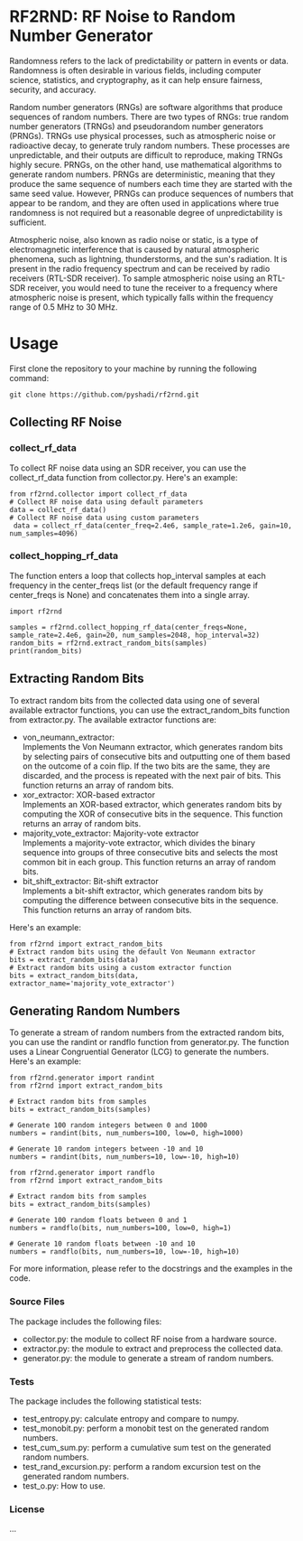 # RF2RND: RF Noise to Random Number Generator
Randomness refers to the lack of predictability or pattern in events or data. Randomness is often desirable in various fields, including computer science, statistics, and cryptography, as it can help ensure fairness, security, and accuracy.

Random number generators (RNGs) are software algorithms that produce sequences of random numbers. There are two types of RNGs: true random number generators (TRNGs) and pseudorandom number generators (PRNGs).
TRNGs use physical processes, such as atmospheric noise or radioactive decay, to generate truly random numbers. These processes are unpredictable, and their outputs are difficult to reproduce, making TRNGs highly secure.
PRNGs, on the other hand, use mathematical algorithms to generate random numbers. PRNGs are deterministic, meaning that they produce the same sequence of numbers each time they are started with the same seed value. However, PRNGs can produce sequences of numbers that appear to be random, and they are often used in applications where true randomness is not required but a reasonable degree of unpredictability is sufficient.

Atmospheric noise, also known as radio noise or static, is a type of electromagnetic interference that is caused by natural atmospheric phenomena, such as lightning, thunderstorms, and the sun's radiation. It is present in the radio frequency spectrum and can be received by radio receivers (RTL-SDR receiver).
To sample atmospheric noise using an RTL-SDR receiver, you would need to tune the receiver to a frequency where atmospheric noise is present, which typically falls within the frequency range of 0.5 MHz to 30 MHz.

# Usage
First clone the repository to your machine by running the following command: <br>
```
git clone https://github.com/pyshadi/rf2rnd.git
```
## Collecting RF Noise

### collect_rf_data <br>
To collect RF noise data using an SDR receiver, you can use the collect_rf_data function from collector.py. Here's an example:
```
from rf2rnd.collector import collect_rf_data
# Collect RF noise data using default parameters
data = collect_rf_data()
# Collect RF noise data using custom parameters
 data = collect_rf_data(center_freq=2.4e6, sample_rate=1.2e6, gain=10, num_samples=4096)
```
### collect_hopping_rf_data <br>
The function enters a loop that collects hop_interval samples at each frequency in the center_freqs list (or the default frequency range if center_freqs is None) and concatenates them into a single array. 

```
import rf2rnd

samples = rf2rnd.collect_hopping_rf_data(center_freqs=None, sample_rate=2.4e6, gain=20, num_samples=2048, hop_interval=32)
random_bits = rf2rnd.extract_random_bits(samples)
print(random_bits)
```

## Extracting Random Bits
To extract random bits from the collected data using one of several available extractor functions, you can use the extract_random_bits function from extractor.py. The available extractor functions are:

* von_neumann_extractor: <br>
Implements the Von Neumann extractor, which generates random bits by selecting pairs of consecutive bits and outputting one of them based on the outcome of a coin flip. If the two bits are the same, they are discarded, and the process is repeated with the next pair of bits. This function returns an array of random bits.<br>
* xor_extractor: XOR-based extractor<br>
Implements an XOR-based extractor, which generates random bits by computing the XOR of consecutive bits in the sequence. This function returns an array of random bits.<br>
* majority_vote_extractor: Majority-vote extractor<br>
 Implements a majority-vote extractor, which divides the binary sequence into groups of three consecutive bits and selects the most common bit in each group. This function returns an array of random bits.<br>
* bit_shift_extractor: Bit-shift extractor<br>
Implements a bit-shift extractor, which generates random bits by computing the difference between consecutive bits in the sequence. This function returns an array of random bits.<br>

Here's an example:
```
from rf2rnd import extract_random_bits
# Extract random bits using the default Von Neumann extractor
bits = extract_random_bits(data)
# Extract random bits using a custom extractor function
bits = extract_random_bits(data, extractor_name='majority_vote_extractor')
```
## Generating Random Numbers
To generate a stream of random numbers from the extracted random bits, you can use the randint or randflo function from generator.py. The function uses a Linear Congruential Generator (LCG) to generate the numbers. Here's an example:

```
from rf2rnd.generator import randint
from rf2rnd import extract_random_bits

# Extract random bits from samples
bits = extract_random_bits(samples)

# Generate 100 random integers between 0 and 1000
numbers = randint(bits, num_numbers=100, low=0, high=1000)

# Generate 10 random integers between -10 and 10
numbers = randint(bits, num_numbers=10, low=-10, high=10)
```

```
from rf2rnd.generator import randflo
from rf2rnd import extract_random_bits

# Extract random bits from samples
bits = extract_random_bits(samples)

# Generate 100 random floats between 0 and 1
numbers = randflo(bits, num_numbers=100, low=0, high=1)

# Generate 10 random floats between -10 and 10
numbers = randflo(bits, num_numbers=10, low=-10, high=10)
```


For more information, please refer to the docstrings and the examples in the code.

### Source Files
The package includes the following files:

- collector.py: the module to collect RF noise from a hardware source.
- extractor.py: the module to extract and preprocess the collected data.
- generator.py: the module to generate a stream of random numbers.

### Tests
The package includes the following statistical tests:

- test_entropy.py: calculate entropy and compare to numpy.
- test_monobit.py: perform a monobit test on the generated random numbers.
- test_cum_sum.py: perform a cumulative sum test on the generated random numbers.
- test_rand_excursion.py: perform a random excursion test on the generated random numbers.
- test_o.py: How to use.


### License
...

